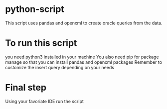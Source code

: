 # python-script
This script uses pandas and openxml to create oracle queries from the data.
# To run this script 
you need python3 installed in your machine 
You also need pip for package manage so that you can install pandas and openxml packages
Remember to customize the insert query depending on your needs
# Final step
Using your favoriate IDE run the script 
